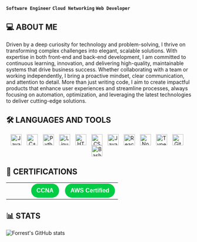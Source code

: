 **`Software Engineer`** **`Cloud Networking`** **`Web Developer`**

## 💻 ABOUT ME

<p>
Driven by a deep curiosity for technology and problem-solving, I thrive on transforming complex challenges into elegant, scalable solutions. With expertise in both front-end and back-end development, I am committed to continuous learning, innovation, and delivering high-quality, maintainable systems that drive business success. Whether collaborating with a team or working independently, I bring a proactive mindset, clear communication, and attention to detail. More than just writing code, I aim to create impactful products that enhance user experiences and streamline processes, always focusing on automation, optimization, and leveraging the latest technologies to deliver cutting-edge solutions.
</p>

## 🛠️ LANGUAGES AND TOOLS
<p align="center">
    <img align="center" alt="Java" width="30px" style="padding-right:10px;" src="https://cdn.jsdelivr.net/gh/devicons/devicon/icons/java/java-original.svg" title="Java"/>
    <img align="center" alt="C++" width="30px" style="padding-right:10px;" src="https://cdn.jsdelivr.net/gh/devicons/devicon/icons/cplusplus/cplusplus-line.svg" title="C++" />
    <img align="center" alt="Python" width="30px" style="padding-right:10px;" src="https://cdn.jsdelivr.net/gh/devicons/devicon/icons/python/python-plain.svg" title="Python" />
    <img align="center" alt="Linux" width="30px" style="padding-right:10px;" src="https://cdn.jsdelivr.net/gh/devicons/devicon/icons/linux/linux-original.svg" title="Linux"/>
    <img align="center" alt="HTML" width="30px" style="padding-right:10px;" src="https://cdn.jsdelivr.net/gh/devicons/devicon/icons/html5/html5-plain.svg" title="HTML" />
    <img align="center" alt="CSS" width="30px" style="padding-right:10px;" src="https://cdn.jsdelivr.net/gh/devicons/devicon/icons/css3/css3-plain.svg" title="CSS" />
    <img align="center" alt="JavaScript" width="30px" style="padding-right:10px;" src="https://cdn.jsdelivr.net/gh/devicons/devicon/icons/javascript/javascript-plain.svg" title="JavaScript" />
    <img align="center" alt="React" width="30px" style="padding-right:10px;" src="https://cdn.jsdelivr.net/gh/devicons/devicon/icons/react/react-original.svg" title="React" />
    <img align="center" alt="NodeJS" width="30px" style="padding-right:10px;" src="https://cdn.jsdelivr.net/gh/devicons/devicon/icons/nodejs/nodejs-original.svg" title="NodeJS" />
    <img align="center" alt="TypeScript" width="30px" style="padding-right:10px;" src="https://cdn.jsdelivr.net/gh/devicons/devicon/icons/typescript/typescript-plain.svg" title="TypeScript" />
    <img align="center" alt="GitHub" width="30px" style="padding-right:10px;" src="https://cdn.jsdelivr.net/gh/devicons/devicon/icons/github/github-original.svg" title="GitHub" />
    <img align="center" alt="Bash" width="30px" style="padding-right:10px;" src="https://cdn.jsdelivr.net/gh/devicons/devicon/icons/bash/bash-original.svg" title="Bash" />
</p>


## 📝 CERTIFICATIONS

<table width="100%" style="border-collapse: collapse; border: none;">
  <tr>
    <td align="right" style="width: 50%;">
      <a href="#" style="
        display: inline-block;
        padding: 10px 15px;
        background:#00cc44;
        color: white;
        text-decoration: none;
        border-radius: 20px;
        font-weight: bold;
        font-family: Arial, sans-serif;">
        CCNA
      </a>
    </td>
    <td align="left" style="width: 50%;">
      <a href="#" style="
        display: inline-block;
        padding: 10px 15px;
        background:#00cc44;
        color: white;
        text-decoration: none;
        border-radius: 20px;
        font-weight: bold;
        font-family: Arial, sans-serif;">
        AWS Certified
      </a>
    </td>
  </tr>
</table>

## 📊 STATS
![Forrest's GitHub stats](https://github-readme-stats.vercel.app/api?username=tiago&oliveirans=true&theme=gruvbox)
